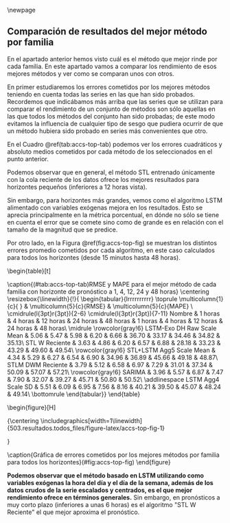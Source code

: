 
\newpage


 
 

## Comparación de resultados del mejor método por familia

En el apartado anterior hemos visto cuál es el método que mejor rinde por cada familia. En este apartado vamos a comparar los rendimiento de esos mejores métodos y ver como se comparan unos con otros.

En primer estudiaremos los errores cometidos por los mejores métodos teniendo en cuenta todas las series en las que han sido probados. Recordemos que indicábamos más arriba que las series que se utilizan para comparar el rendimiento de un conjunto de métodos son sólo aquellas en las que todos los métodos del conjunto han sido probadas; de este modo evitamos la influencia de cualquier tipo de sesgo que pudiera ocurrir de que un método hubiera sido probado en series más convenientes que otro.






En el Cuadro \@ref(tab:accs-top-tab) podemos ver los errores cuadráticos y absoluto medios cometidos por cada método de los seleccionados en el punto anterior.



Podemos observar que en general, el método STL entrenado únicamente con la cola reciente de los datos ofrece los mejores resultados para horizontes pequeños (inferiores a 12 horas vista).

Sin embargo, para horizontes más grandes, vemos como el algoritmo LSTM alimentado con variables exógenas mejora en los resultados. Esto se aprecia principalmente en la métrica porcentual, en dónde no sólo se tiene en cuenta el error que se comete sino como de grande es en relación con el tamaño de la magnitud que se predice.



Por otro lado, en la Figura \@ref(fig:accs-top-fig) se muestran los distintos errores promedio cometidos por cada algoritmo, en este caso calculados para todos los horizontes (desde 15 minutos hasta 48 horas).



\begin{table}[t]

\caption{(\#tab:accs-top-tab)RMSE y MAPE para el mejor método de cada familia con horizonte de pronóstico a 1, 4, 12, 24 y 48 horas}
\centering
\resizebox{\linewidth}{!}{
\begin{tabular}{lrrrrrrrrrr}
\toprule
\multicolumn{1}{c}{ } & \multicolumn{5}{c}{RMSE} & \multicolumn{5}{c}{MAPE} \\
\cmidrule(l{3pt}r{3pt}){2-6} \cmidrule(l{3pt}r{3pt}){7-11}
Nombre & 1 horas & 4 horas & 12 horas & 24 horas & 48 horas & 1 horas & 4 horas & 12 horas & 24 horas & 48 horas\\
\midrule
\rowcolor{gray!6}  LSTM-Exo DH Raw Scale Mean & 5.06 & 5.47 & 5.98 & 6.20 & 6.66 & 36.70 & 33.17 & 34.46 & 34.82 & 35.13\\
STL W Reciente & 3.63 & 4.86 & 6.20 & 6.57 & 6.88 & 28.18 & 33.23 & 43.29 & 49.60 & 49.54\\
\rowcolor{gray!6}  STL+LSTM Agg5 Scale Mean & 4.34 & 5.29 & 6.27 & 6.54 & 6.90 & 34.96 & 36.89 & 45.66 & 49.18 & 48.87\\
STLM DWM Reciente & 3.79 & 5.12 & 6.58 & 6.97 & 7.29 & 31.01 & 37.34 & 50.09 & 57.07 & 57.21\\
\rowcolor{gray!6}  SARIMA & 3.96 & 5.57 & 6.87 & 7.47 & 7.90 & 32.07 & 39.27 & 45.71 & 50.80 & 50.52\\
\addlinespace
LSTM Agg4 Scale SD & 5.51 & 6.09 & 6.95 & 7.56 & 8.16 & 40.21 & 39.50 & 45.07 & 48.24 & 49.14\\
\bottomrule
\end{tabular}}
\end{table}




\begin{figure}[H]

{\centering \includegraphics[width=1\linewidth]{503.resultados.todos_files/figure-latex/accs-top-fig-1} 

}

\caption{Gráfica de errores cometidos por los mejores métodos por familia para todos los horizontes}(\#fig:accs-top-fig)
\end{figure}

**Podemos observar que el método basado en LSTM utilizando como variables exógenas la hora del día y el día de la semana, además de los datos crudos de la serie escalados y centrados, es el que mejor rendimiento ofrece en términos generales.** Sin embargo, en pronósticos a muy corto plazo (inferiores a unas 6 horas) es el algoritmo "STL W Reciente" el que mejor aproxima el pronóstico.

